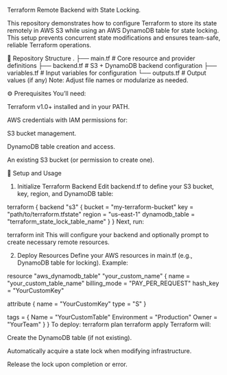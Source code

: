Terraform Remote Backend with State Locking.

This repository demonstrates how to configure Terraform to store its state remotely in AWS S3 while using an AWS DynamoDB table for state locking. This setup prevents concurrent state modifications and ensures team-safe, reliable Terraform operations.

📁 Repository Structure
.
├── main.tf           # Core resource and provider definitions
├── backend.tf        # S3 + DynamoDB backend configuration
├── variables.tf      # Input variables for configuration
└── outputs.tf        # Output values (if any)
Note: Adjust file names or modularize as needed.

⚙️ Prerequisites
You’ll need:

Terraform v1.0+ installed and in your PATH.

AWS credentials with IAM permissions for:

S3 bucket management.

DynamoDB table creation and access.

An existing S3 bucket (or permission to create one).

🔧 Setup and Usage

1. Initialize Terraform Backend
Edit backend.tf to define your S3 bucket, key, region, and DynamoDB table:

terraform {
  backend "s3" {
    bucket         = "my-terraform-bucket"
    key            = "path/to/terraform.tfstate"
    region         = "us-east-1"
    dynamodb_table = "terraform_state_lock_table_name"
  }
}
Next, run:

terraform init
This will configure your backend and optionally prompt to create necessary remote resources.

2. Deploy Resources
Define your AWS resources in main.tf (e.g., DynamoDB table for locking). Example:

resource "aws_dynamodb_table" "your_custom_name" {
  name         = "your_custom_table_name"
  billing_mode = "PAY_PER_REQUEST"
  hash_key     = "YourCustomKey"

  attribute {
    name = "YourCustomKey"
    type = "S"
  }

  tags = {
    Name        = "YourCustomTable"
    Environment = "Production"
    Owner       = "YourTeam"
  }
}
To deploy:
terraform plan
terraform apply
Terraform will:

Create the DynamoDB table (if not existing).

Automatically acquire a state lock when modifying infrastructure.

Release the lock upon completion or error.






